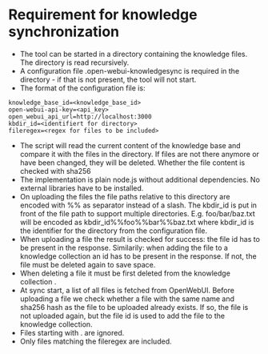 # Requirement for knowledge synchronization

- The tool can be started in a directory containing the knowledge files. The directory is read recursively.
- A configuration file .open-webui-knowledgesync is required in the directory - if that is not present, the tool will
  not start.
- The format of the configuration file is:

```shell
knowledge_base_id=<knowledge_base_id>
open-webui-api-key=<api_key>
open_webui_api_url=http://localhost:3000
kbdir_id=<identifiert for directory>
fileregex=<regex for files to be included>
```

- The script will read the current content of the knowledge base and compare it with the files in the directory. If
  files are not there anymore or have been changed, they will be deleted. Whether the file content is checked with
  sha256
- The implementation is plain node.js without additional dependencies. No external libraries have to be installed.
- On uploading the files the file paths relative to this directory are encoded with %% as separator instead of a slash.
  The
  kbdir_id is put in front of the file path to support multiple directories. E.g. foo/bar/baz.txt will be encoded as
  kbdir_id%%foo%%bar%%baz.txt where kbdir_id is the identifier for the directory from the configuration file.
- When uploading a file the result is checked for success: the file id has to be present in the response. Similarily:
  when adding the file to a knowledge collection an id has to be present in the response. If not, the file must be
  deleted again to save space.
- When deleting a file it must be first deleted from the knowledge collection .
- At sync start, a list of all files is fetched from OpenWebUI. Before uploading a file we check whether a file with the
  same name and sha256 hash as the file to be uploaded already exists. If so, the file is not uploaded again, but the
  file id is used to add the file to the knowledge collection.
- Files starting with . are ignored.
- Only files matching the fileregex are included.
